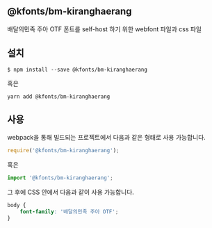 
@kfonts/bm-kiranghaerang
---------------------

배달의민족 주아 OTF 폰트를 self-host 하기 위한 webfont 파일과 css 파일

설치
----

```
$ npm install --save @kfonts/bm-kiranghaerang
```

혹은

```
yarn add @kfonts/bm-kiranghaerang
```

사용
----

webpack을 통해 빌드되는 프로젝트에서 다음과 같은 형태로 사용 가능합니다.

```js
require('@kfonts/bm-kiranghaerang');
```

혹은

```js
import '@kfonts/bm-kiranghaerang';
```

그 후에 CSS 안에서 다음과 같이 사용 가능합니다.

```css
body {
    font-family: '배달의민족 주아 OTF';
}
```
